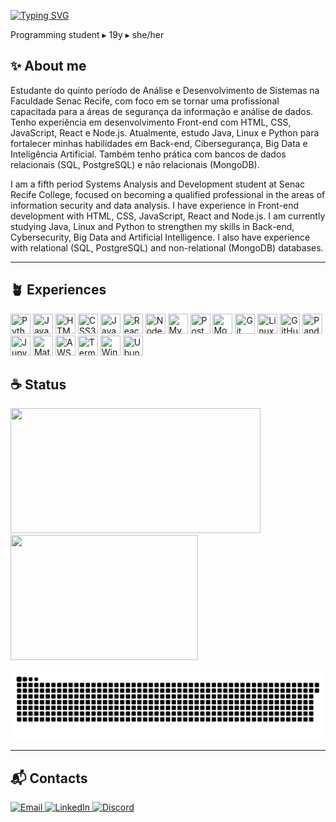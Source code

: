 [![Typing SVG](https://readme-typing-svg.demolab.com?lines=Hello+World!+I'm+Gabriela.&color=c501e2)](https://git.io/typing-svg)

Programming student ▸ 19y ▸ she/her

## ✨️ About me

Estudante do quinto período de Análise e Desenvolvimento de Sistemas na Faculdade Senac Recife, com foco em se tornar uma profissional capacitada para a áreas de segurança da informação e análise de dados. Tenho experiência em desenvolvimento Front-end com HTML, CSS, JavaScript, React e Node.js. Atualmente, estudo Java, Linux e Python para fortalecer minhas habilidades em Back-end, Cibersegurança, Big Data e Inteligência Artificial. Também tenho prática com bancos de dados relacionais (SQL, PostgreSQL) e não relacionais (MongoDB).
</p>

<p>
I am a fifth period Systems Analysis and Development student at Senac Recife College, focused on becoming a qualified professional in the areas of information security and data analysis. I have experience in Front-end development with HTML, CSS, JavaScript, React and Node.js. I am currently studying Java, Linux and Python to strengthen my skills in Back-end, Cybersecurity, Big Data and Artificial Intelligence. I also have experience with relational (SQL, PostgreSQL) and non-relational (MongoDB) databases.
</p>

---

## 🪴 Experiences 

<p align="left">
  <img title="Python" height="32" width="32" src="https://cdn.jsdelivr.net/gh/devicons/devicon/icons/python/python-original.svg"/>
  <img title="Java" height="32" width="32" src="https://cdn.jsdelivr.net/gh/devicons/devicon/icons/java/java-original.svg"/>
  <img title="HTML5" height="32" width="32" src="https://cdn.jsdelivr.net/gh/devicons/devicon/icons/html5/html5-original.svg"/>
  <img title="CSS3" height="32" width="32" src="https://cdn.jsdelivr.net/gh/devicons/devicon/icons/css3/css3-original.svg"/>
  <img title="JavaScript" height="32" width="32" src="https://cdn.jsdelivr.net/gh/devicons/devicon/icons/javascript/javascript-original.svg"/>
  <img title="React" height="32" width="32" src="https://cdn.jsdelivr.net/gh/devicons/devicon/icons/react/react-original.svg"/>
  <img title="Node.js" height="32" width="32" src="https://cdn.jsdelivr.net/gh/devicons/devicon/icons/nodejs/nodejs-original.svg"/>
  <img title="MySQL" height="32" width="32" src="https://cdn.jsdelivr.net/gh/devicons/devicon/icons/mysql/mysql-original.svg"/>
  <img title="PostgreSQL" height="32" width="32" src="https://cdn.jsdelivr.net/gh/devicons/devicon/icons/postgresql/postgresql-original.svg"/>
  <img title="MongoDB" height="32" width="32" src="https://cdn.jsdelivr.net/gh/devicons/devicon/icons/mongodb/mongodb-original-wordmark.svg"/>
  <img title="Git" height="32" width="32" src="https://cdn.jsdelivr.net/gh/devicons/devicon/icons/git/git-original.svg"/>
  <img title="Linux" height="32" width="32" src="https://cdn.jsdelivr.net/gh/devicons/devicon/icons/linux/linux-original.svg"/>
  <img title="GitHub" height="32" width="32" src="https://cdn.jsdelivr.net/gh/devicons/devicon/icons/github/github-original.svg"/>
  <img title="Pandas" height="32" width="32" src="https://cdn.jsdelivr.net/gh/devicons/devicon/icons/pandas/pandas-original.svg"/>
  <img title="Jupyter" height="32" width="32" src="https://cdn.jsdelivr.net/gh/devicons/devicon/icons/jupyter/jupyter-original.svg"/>
  <img title="Matplotlib" height="32" width="32" src="https://cdn.jsdelivr.net/gh/devicons/devicon/icons/matplotlib/matplotlib-original.svg"/>
  <img title="AWS" height="32" width="32" src="https://cdn.jsdelivr.net/gh/devicons/devicon/icons/amazonwebservices/amazonwebservices-original.svg"/>
  <img title="Terminal" height="32" width="32" src="https://cdn.jsdelivr.net/gh/devicons/devicon/icons/bash/bash-original.svg"/>
  <img title="Windows" height="32" width="32" src="https://cdn.jsdelivr.net/gh/devicons/devicon/icons/windows8/windows8-original.svg"/>
  <img title="Ubuntu" height="32" width="32" src="https://cdn.jsdelivr.net/gh/devicons/devicon/icons/ubuntu/ubuntu-plain.svg"/>
</p>


<p> 
<p>
<p>
<p>
  
## ☕ Status

<p align="left">
 <img src="https://github-readme-stats.vercel.app/api?username=Gabipsn11&show_icons=true&theme=transparent&icon_color=c501e2&title_color=c501e2&text_color=CCCCCC" width="400" height="200">
 <img src="https://github-readme-stats.vercel.app/api/top-langs/?username=Gabipsn11&layout=compact&theme=transparent&title_color=c501e2&text_color=CCCCCC" width="300" height="200">
</p>

<img src="https://raw.githubusercontent.com/Gabipsn11/Gabipsn11/output/snake.svg" alt="Snake animation" />

---

## 📬 Contacts

<p align="left">
  <a href="mailto:gabrielapsn11@gmail.com" target="_blank">
    <img alt="Email" src="https://img.shields.io/badge/Email-c501e2?style=flat-square&logo=gmail&logoColor=white" />
  </a>
  <a href="https://linkedin.com/in/gabriela-pires-7787b6279" target="_blank">
    <img alt="LinkedIn" src="https://img.shields.io/badge/LinkedIn-c501e2?style=flat-square&logo=linkedin&logoColor=white" />
  </a>
  <a href="https://discord.com/users/_gabskiddo" target="_blank">
    <img alt="Discord" src="https://img.shields.io/badge/Discord-c501e2?style=flat-square&logo=discord&logoColor=white" />
  </a>
</p>

